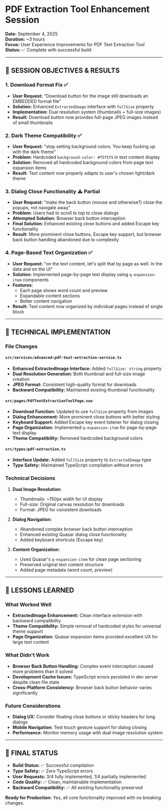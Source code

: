 # PDF Extraction Tool Enhancement Session

**Date:** September 4, 2025  
**Duration:** ~3 hours  
**Focus:** User Experience Improvements for PDF Text Extraction Tool  
**Status:** ✅ Complete with successful build

---

## 🎯 SESSION OBJECTIVES & RESULTS

### 1. **Download Format Fix** ✅

- **User Request:** "Download button for the image still downloads an EMBEDDED format file"
- **Solution:** Enhanced `ExtractedImage` interface with `fullSize` property
- **Implementation:** Dual resolution system (thumbnails + full-size images)
- **Result:** Download button now provides full-page JPEG images instead of small thumbnails

### 2. **Dark Theme Compatibility** ✅

- **User Request:** "stop setting background colors. You keep fucking up with the dark theme"
- **Problem:** Hardcoded `background-color: #f5f5f5` in text content display
- **Solution:** Removed all hardcoded background colors from page text expansion items
- **Result:** Text content now properly adapts to user's chosen light/dark theme

### 3. **Dialog Close Functionality** ⚠️ Partial

- **User Request:** "make the back button (mouse and otherwise?) close the popups, not navigate away"
- **Problem:** Users had to scroll to top to close dialogs
- **Attempted Solution:** Browser back button interception
- **Final Solution:** Enhanced existing close buttons and added Escape key functionality
- **Result:** More prominent close buttons, Escape key support, but browser back button handling abandoned due to complexity

### 4. **Page-Based Text Organization** ✅

- **User Request:** "on the text content, let's split that by page as well. In the data and on the UI"
- **Solution:** Implemented page-by-page text display using `q-expansion-item` components
- **Features:**
  - Each page shows word count and preview
  - Expandable content sections
  - Better content navigation
- **Result:** Text content now organized by individual pages instead of single block

---

## 🔧 TECHNICAL IMPLEMENTATION

### File Changes

#### `src/services/advanced-pdf-text-extraction-service.ts`

- **Enhanced ExtractedImage Interface:** Added `fullSize: string` property
- **Dual Resolution Generation:** Both thumbnail and full-size image creation
- **JPEG Format:** Consistent high-quality format for downloads
- **Backward Compatibility:** Maintained existing thumbnail functionality

#### `src/pages/PdfTextExtractionToolPage.vue`

- **Download Function:** Updated to use `fullSize` property from images
- **Dialog Enhancement:** More prominent close buttons with better styling
- **Keyboard Support:** Added Escape key event listener for dialog closing
- **Page Organization:** Implemented `q-expansion-item` for page-by-page text display
- **Theme Compatibility:** Removed hardcoded background colors

#### `src/types/pdf-extraction.ts`

- **Interface Update:** Added `fullSize` property to `ExtractedImage` type
- **Type Safety:** Maintained TypeScript compilation without errors

### Technical Decisions

1. **Dual Image Resolution:**
   - Thumbnails: ~150px width for UI display
   - Full-size: Original canvas resolution for downloads
   - Format: JPEG for consistent downloads

2. **Dialog Navigation:**
   - Abandoned complex browser back button interception
   - Enhanced existing Quasar dialog close functionality
   - Added keyboard shortcuts (Escape key)

3. **Content Organization:**
   - Used Quasar's `q-expansion-item` for clean page sectioning
   - Preserved original text content structure
   - Added page metadata (word count, preview)

---

## 🚨 LESSONS LEARNED

### What Worked Well

- **ExtractedImage Enhancement:** Clean interface extension with backward compatibility
- **Theme Compatibility:** Simple removal of hardcoded styles for universal theme support
- **Page Organization:** Quasar expansion items provided excellent UX for large text content

### What Didn't Work

- **Browser Back Button Handling:** Complex event interception caused more problems than it solved
- **Development Cache Issues:** TypeScript errors persisted in dev server despite clean file state
- **Cross-Platform Consistency:** Browser back button behavior varies significantly

### Future Considerations

- **Dialog UX:** Consider floating close buttons or sticky headers for long dialogs
- **Mobile Navigation:** Test touch gesture support for dialog closing
- **Performance:** Monitor memory usage with dual image resolution system

---

## 🏁 FINAL STATUS

- **Build Status:** ✅ Successful compilation
- **Type Safety:** ✅ Zero TypeScript errors
- **User Requests:** 3/4 fully implemented, 1/4 partially implemented
- **Code Quality:** ✅ Clean, maintainable implementation
- **Backward Compatibility:** ✅ All existing functionality preserved

**Ready for Production:** Yes, all core functionality improved with no breaking changes.
